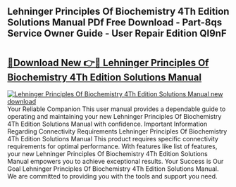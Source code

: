 ## Lehninger Principles Of Biochemistry 4Th Edition Solutions Manual PDf Free Download - Part-8qs Service Owner Guide - User Repair Edition QI9nF

# <h2><a href="http://cf26363.oget.top/?id=Lehninger+Principles+Of+Biochemistry+4Th+Edition+Solutions+Manual">🔗Download New 👉🔴 Lehninger Principles Of Biochemistry 4Th Edition Solutions Manual</a></h2>

[![Lehninger Principles Of Biochemistry 4Th Edition Solutions Manual new download](https://i.imgur.com/5g1atiW.png)](http://cf26363.oget.top/?id=Lehninger+Principles+Of+Biochemistry+4Th+Edition+Solutions+Manual)
Your Reliable Companion This user manual provides a dependable guide to operating and maintaining your new Lehninger Principles Of Biochemistry 4Th Edition Solutions Manual with confidence. Important Information Regarding Connectivity Requirements Lehninger Principles Of Biochemistry 4Th Edition Solutions Manual This product requires specific connectivity requirements for optimal performance. With features like list of features, your new Lehninger Principles Of Biochemistry 4Th Edition Solutions Manual empowers you to achieve exceptional results. Your Success is Our Goal Lehninger Principles Of Biochemistry 4Th Edition Solutions Manual. We are committed to providing you with the tools and support you need.
